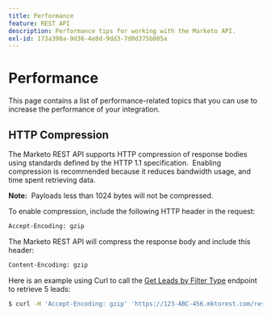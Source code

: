 ```yaml
---
title: Performance
feature: REST API
description: Performance tips for working with the Marketo API.
exl-id: 173a398a-9d36-4e8d-9dd3-7d0d375b085a
---
```

# Performance

This page contains a list of performance-related topics that you can use to increase the performance of your integration.

## HTTP Compression

The Marketo REST API supports HTTP compression of response bodies using standards defined by the HTTP 1.1 specification.  Enabling compression is recommended because it reduces bandwidth usage, and time spent retrieving data.

**Note:**  Payloads less than 1024 bytes will not be compressed.

To enable compression, include the following HTTP header in the request:

```html
Accept-Encoding: gzip
```

The Marketo REST API will compress the response body and include this header:

```html
Content-Encoding: gzip
```

Here is an example using Curl to call the [Get Leads by Filter Type](https://developer.adobe.com/marketo-apis/api/mapi/#tag/Leads/operation/getLeadsByFilterUsingGET) endpoint to retrieve 5 leads:

```bash
$ curl -H 'Accept-Encoding: gzip' 'https://123-ABC-456.mktorest.com/rest/v1/leads.json?filterType=id&filterValues=4,5,7,12,13'
```
